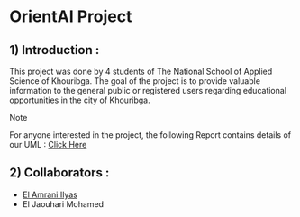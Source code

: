 # OrientAI Project

## 1) Introduction : 

This project was done by 4 students of The National School of Applied Science of Khouribga. The goal of the project is to provide valuable information to the general public or registered users regarding educational opportunities in the city of Khouribga.

> [!NOTE]
> For anyone interested in the project, the following Report contains details of our UML : [Click Here](https://github.com/ElJaouhariMohamed/SpringBoot-Project/blob/main/Rapport.pdf)

## 2) Collaborators :

- [El Amrani Ilyas](https://github.com/ELilyasamrani)
- El Jaouhari Mohamed

